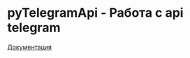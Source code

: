 # pyTelegramApi - Работа с api telegram
[Документация](https://github.com/AliensRedSoftware/pyTelegramApi/wiki/%D0%9E%D1%81%D0%BD%D0%BE%D0%B2%D0%BD%D0%BE%D0%B5)